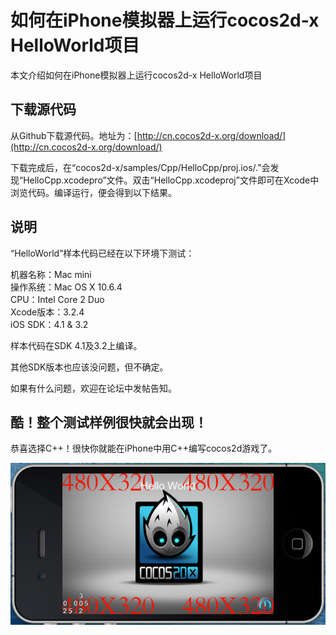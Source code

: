 # 如何在iPhone模拟器上运行cocos2d-x HelloWorld项目

本文介绍如何在iPhone模拟器上运行cocos2d-x HelloWorld项目
## 下载源代码

从Github下载源代码。地址为：[http://cn.cocos2d-x.org/download/](http://cn.cocos2d-x.org/download/)

下载完成后，在“cocos2d-x/samples/Cpp/HelloCpp/proj.ios/.”会发现“HelloCpp.xcodepro”文件。双击“HelloCpp.xcodeproj”文件即可在Xcode中浏览代码。编译运行，便会得到以下结果。
## 说明

“HelloWorld”样本代码已经在以下环境下测试：

机器名称：Mac mini        
操作系统：Mac OS X 10.6.4        
CPU：Intel Core 2 Duo           
Xcode版本：3.2.4           
iOS SDK：4.1 & 3.2          

样本代码在SDK 4.1及3.2上编译。

其他SDK版本也应该没问题，但不确定。

如果有什么问题，欢迎在论坛中发帖告知。
## 酷！整个测试样例很快就会出现！

恭喜选择C++！很快你就能在iPhone中用C++编写cocos2d游戏了。

![](./res/helloworld-cocos2d-iphone-cpp.png)
